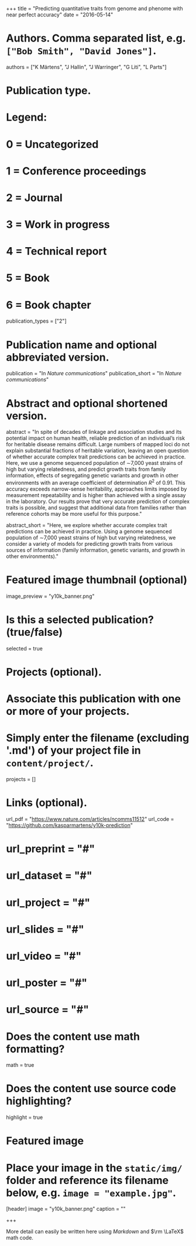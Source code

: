 +++
title = "Predicting quantitative traits from genome and phenome with near perfect accuracy"
date = "2016-05-14"

# Authors. Comma separated list, e.g. `["Bob Smith", "David Jones"]`.
authors = ["K Märtens", "J Hallin", "J Warringer", "G Liti", "L Parts"]

# Publication type.
# Legend:
# 0 = Uncategorized
# 1 = Conference proceedings
# 2 = Journal
# 3 = Work in progress
# 4 = Technical report
# 5 = Book
# 6 = Book chapter
publication_types = ["2"]

# Publication name and optional abbreviated version.
publication = "In *Nature communications*"
publication_short = "In *Nature communications*"

# Abstract and optional shortened version.
abstract = "In spite of decades of linkage and association studies and its potential impact on human health, reliable prediction of an individual’s risk for heritable disease remains difficult. Large numbers of mapped loci do not explain substantial fractions of heritable variation, leaving an open question of whether accurate complex trait predictions can be achieved in practice. Here, we use a genome sequenced population of ∼7,000 yeast strains of high but varying relatedness, and predict growth traits from family information, effects of segregating genetic variants and growth in other environments with an average coefficient of determination $R^2$ of 0.91. This accuracy exceeds narrow-sense heritability, approaches limits imposed by measurement repeatability and is higher than achieved with a single assay in the laboratory. Our results prove that very accurate prediction of complex traits is possible, and suggest that additional data from families rather than reference cohorts may be more useful for this purpose."

abstract_short = "Here, we explore whether accurate complex trait predictions can be achieved in practice. Using a genome sequenced population of ∼7,000 yeast strains of high but varying relatedness, we consider a variety of models for predicting growth traits from various sources of information (family information, genetic variants, and growth in other environments)."

# Featured image thumbnail (optional)
image_preview = "y10k_banner.png"

# Is this a selected publication? (true/false)
selected = true

# Projects (optional).
#   Associate this publication with one or more of your projects.
#   Simply enter the filename (excluding '.md') of your project file in `content/project/`.
projects = []

# Links (optional).
url_pdf = "https://www.nature.com/articles/ncomms11512"
url_code = "https://github.com/kasparmartens/y10k-prediction"
# url_preprint = "#"
# url_dataset = "#"
# url_project = "#"
# url_slides = "#"
# url_video = "#"
# url_poster = "#"
# url_source = "#"

# Does the content use math formatting?
math = true

# Does the content use source code highlighting?
highlight = true

# Featured image
# Place your image in the `static/img/` folder and reference its filename below, e.g. `image = "example.jpg"`.
[header]
image = "y10k_banner.png"
caption = ""

+++

More detail can easily be written here using *Markdown* and $\rm \LaTeX$ math code.